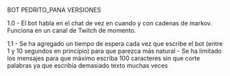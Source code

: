 BOT PEDRITO_PANA VERSIONES

1.0
	- El bot habla en el chat de vez en cuando y con cadenas de markov. Funciona en un canal de Twitch de momento.

1.1
	- Se ha agregado un tiempo de espera cada vez que escribe el bot (entre 1 y 10 segundos en principio) para que parezca más natural
	- Se ha limitado los mensajes para que máximo escriba 100 caracteres sin que corte palabras ya que escribía demasiado texto muchas veces
